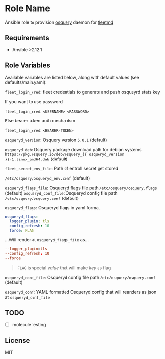 # Role Name

Ansible role to provision [osquery](https://github.com/osquery/osquery) daemon
for [fleetmd](https://github.com/fleetdm/fleet)

## Requirements

- Ansible >2.12.1

## Role Variables

Available variables are listed below, along with default values
(see defaults/main.yaml):

`fleet_login_cred`: fleet credentials to generate and push osqueyrd stats key

If you want to use password

`fleet_login_cred`: `<USERNAME>:<PASSWORD>`

Else bearer token auth mechanism

`fleet_login_cred`: `<BEARER-TOKEN>`

`osqueryd_version`: Osquery version `5.0.1` (default)

`osqueryd_deb`: Osquery package download path for debian systems
`https://pkg.osquery.io/deb/osquery_{{ osqueryd_version }}-1.linux_amd64.deb`
(default)

`fleet_secret_env_file`: Path of entroll secret get stored

`/etc/osquery/osqueryd_env.conf` (default)

`osqueryd_flags_file`: Osqueryd flags file path `/etc/osquery/osquery.flags`
(default)
`osqueryd_conf_file`: Osqueryd config file path `/etc/osquery/osquery.conf`
(default)

`osqueryd_flags`:  Osqueryd flags in yaml format

```yaml
osqueryd_flags:
  logger_plugin: tls
  config_refresh: 10
  force: FLAG
```

...Will render at `osqueryd_flags_file` as...

```conf
--logger_plugin=tls
--config_refresh: 10
--force
```

> `FLAG` is special *value* that will make *key* as flag

`osqueryd_conf_file`: Osqueryd config file path `/etc/osquery/osquery.conf`
(default)

`osqueryd_conf`: YAML formatted Osqueryd config that will reanders as json
at `osqueryd_conf_file`

## TODO

- [ ] molecule testing

<!--
## Testing

- `molecule --all --parallel`

### Requirements

- Vagrant >2.2.18
- molecule >3.5.2
  - vagrant:0.6.3 from molecule_vagrant
  -
-->

## License

MIT

